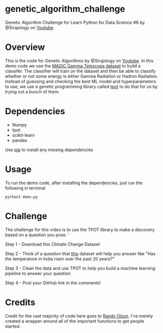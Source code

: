 # genetic_algorithm_challenge
Genetic Algorithm Challenge for Learn Python for Data Science #6 by @Sirajology on [Youtube](https://youtu.be/dSofAXnnFrY)

Overview
============
This is the code for Genetic Algorithms by @Sirajology on [Youtube](https://youtu.be/dSofAXnnFrY). In this demo code we use the [MAGIC Gamma Telescope dataset](https://archive.ics.uci.edu/ml/datasets/MAGIC+Gamma+Telescope) to build a classifer. The classifier will train on the dataset and then be able to classify whether or not some energy is either Gamma Radiation or Hadron Radiation. Instead of guessing and checking the best ML model and hyperparameters to use, we use a genetic programming library called [tpot](https://github.com/rhiever/tpot) to do that for us by trying out a bunch of them.

Dependencies
============

* Numpy 
* tpot
* scikit-learn
* pandas

Use [pip](https://pypi.python.org/pypi/pip) to install any missing dependencies

Usage
===========

To run the demo code, after installing the dependencies, just run the following in terminal

``python3 demo.py``

Challenge
===========
The challenge for this video is to use the TPOT library to make a discovery based on a question you pose. '

Step 1 - Download this Climate Change Dataset

Step 2 - Think of a question that [this](https://www.kaggle.com/berkeleyearth/climate-change-earth-surface-temperature-data) dataset will help you answer like "Has the temperature in India risen over the past 20 years?"

Step 3 - Clean the data and use TPOT to help you build a machine learning pipeline to answer your question

Step 4 - Post your GitHub link in the comments! 

Credits
===========
Credit for the vast majority of code here goes to [Randy Olson](https://github.com/rhiever). I've merely created a wrapper around all of the important functions to get people started. 

